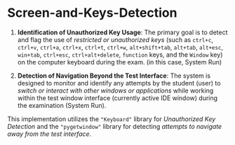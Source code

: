 # Screen-and-Keys-Detection

1. **Identification of Unauthorized Key Usage**: The primary goal is to detect and flag the use of _restricted or unauthorized keys_ (such as `ctrl+c`, `ctrl+v`, `ctrl+a`, `ctrl+x`, `ctrl+t`, `ctrl+w`, `alt+shift+tab`, `alt+tab`, `alt+esc`,` win+tab`, `ctrl+esc`, `ctrl+alt+delete`, `function` keys, and the `Window` key) on the computer keyboard during the exam. (in this case, System Run)

2. **Detection of Navigation Beyond the Test Interface**: The system is designed to monitor and identify any attempts by the student (user) to _switch or interact with other windows or applications_ while working within the test window interface (currently active IDE window) during the examination (System Run).

This implementation utilizes the `"Keyboard"` library for _Unauthorized Key Detection_ and the `"pygetwindow"` library for detecting _attempts to navigate away from the test interface_.

